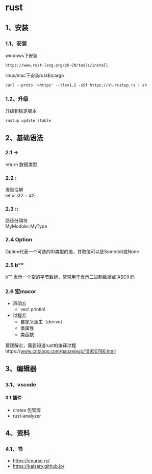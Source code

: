 # rust

## 1、安装
### 1.1、安装
windows下安装
```text
https://www.rust-lang.org/zh-CN/tools/install
```

linux/mac下安装rust和cargo
```shell
curl --proto '=https' --tlsv1.2 -sSf https://sh.rustup.rs | sh
```

### 1.2、升级
升级到稳定版本  
```shell
rustup update stable
```


## 2、基础语法
### 2.1 ->
return 数据类型

### 2.2 : 
类型注解  
let x: i32 = 42;  

### 2.3 ::
路径分隔符  
MyModule::MyType  

### 2.4 Option<ID>
Option<ID>代表一个可选的ID类型的值，其取值可以是Some(id)或None  

### 2.5 b""
b"" 表示一个空的字节数组，常常用于表示二进制数据或 ASCII 码  


### 2.6 宏macor
+ 声明宏
  - vec! println!
+ 过程宏
  - 自定义派生（derive）
  - 类属性
  - 类函数

要理解宏，需要知道rust的编译过程https://www.cnblogs.com/gaozejie/p/16950786.html  



## 3、编辑器
### 3.1、vscode
#### 3.1.插件
+ crates 包管理
+ rust-analyzer


## 4、资料
### 4.1、书
+ https://course.rs/  
+ https://kaisery.github.io/
